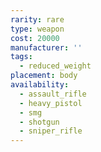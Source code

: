 ```yaml
---
rarity: rare
type: weapon
cost: 20000
manufacturer: ''
tags:
  - reduced_weight
placement: body
availability:
  - assault_rifle
  - heavy_pistol
  - smg
  - shotgun
  - sniper_rifle
---
```

